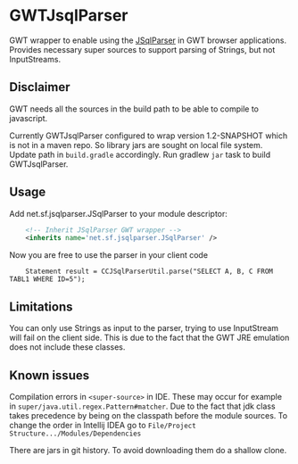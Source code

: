 # GWTJsqlParser

GWT wrapper to enable using the [JSqlParser](https://github.com/JSQLParser/JSqlParser) in GWT browser applications. Provides necessary super sources to support parsing of Strings, but not InputStreams.

## Disclaimer

GWT needs all the sources in the build path to be able to compile to javascript.

Currently GWTJsqlParser configured to wrap version 1.2-SNAPSHOT which is not in a maven repo. So library jars are sought on local file system. Update path in `build.gradle` accordingly.
Run gradlew `jar` task to build GWTJsqlParser.

## Usage

Add net.sf.jsqlparser.JSqlParser to your module descriptor:

```xml
	<!-- Inherit JSqlParser GWT wrapper -->
	<inherits name='net.sf.jsqlparser.JSqlParser' />
```
Now you are free to use the parser in your client code

~~~
	Statement result = CCJSqlParserUtil.parse("SELECT A, B, C FROM TABL1 WHERE ID=5");
~~~

## Limitations

You can only use Strings as input to the parser, trying to use InputStream will fail on the client side. This is due to the fact that the GWT JRE emulation does not include these classes.

## Known issues

Compilation errors in `<super-source>` in IDE.
These may occur for example in `super/java.util.regex.Pattern#matcher`.
Due to the fact that jdk class takes precedence by being on the classpath before the module sources.
To change the order in Intellij IDEA go to `File/Project Structure.../Modules/Dependencies`

There are jars in git history. To avoid downloading them do a shallow clone.